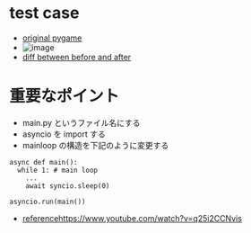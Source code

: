 # test case
* [original pygame](https://github.com/jamad/jamad.github.io/blob/master/wasm/main.py) 
* ![image](https://github.com/jamad/jamad.github.io/assets/949913/de710223-ef60-4c0f-96e6-358972bb7f12)
* [diff between before and after](https://github.com/jamad/jamad.github.io/commit/210a7ad0bcecc3d415990180ecc1b1a69433cbd8?diff=split&w=0)


# 重要なポイント
* main.py というファイル名にする
* asyncio を import する
* mainloop の構造を下記のように変更する

```
async def main():
  while 1: # main loop
    ...
    await syncio.sleep(0)

asyncio.run(main())
```

* [reference](https://www.youtube.com/watch?v=q25i2CCNvis)https://www.youtube.com/watch?v=q25i2CCNvis 
